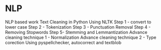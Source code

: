 # NLP
NLP based work
Text Cleaning in Python Using NLTK
Step 1 - convert to lower case
Step 2 - Tokenization
Step 3 - Punctuation Removal
Step 4 - Removing Stopwords
Step 5- Stemming and Lemmantization
Advance cleaning technique 1 - Normalization
Advance cleaning technique 2 - Type corection Using pyspellchecker, autocorrect and textblob
